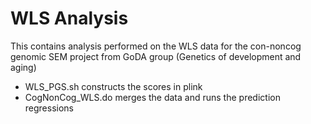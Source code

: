 # WLS Analysis

This contains analysis performed on the WLS data for the con-noncog genomic SEM project from GoDA group (Genetics of development and aging)

* WLS_PGS.sh constructs the scores in plink
* CogNonCog_WLS.do merges the data and runs the prediction regressions

